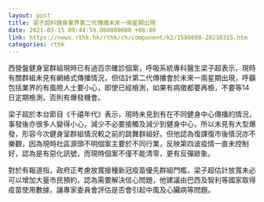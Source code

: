 ```yaml
---
layout: post
title: 梁子超料健身業界第二代傳播未來一兩星期出現
date: 2021-03-15 09:44:59.000000000 +08:00
link: https://news.rthk.hk/rthk/ch/component/k2/1580608-20210315.htm
categories: rthk
---
```


西營盤健身室群組現時已有過百宗確診個案，呼吸系統專科醫生梁子超表示，現時有關群組未見有網絡式傳播情況，但估計第二代傳播會於未來一兩星期出現，呼籲包括業界的有風險人士要小心，即使已經檢測，如果有病徵都要再檢，不要等14日定期檢測，否則有爆發機會。

梁子超於本台節目《千禧年代》表示，現時未見到有在不同健身中心傳播的情況，事發後亦很多人變得小心，減少不必要接觸及減少到健身中心，所以未見有大型爆發，形容今次健身室群組情況較之前的跳舞群組好。但他認為復課復巿後情況亦不樂觀，因為現時社區源頭不明個案主要於不同行業，反映第四波疫情一直未控制好，認為是有惡化訊號，而現時個案不僅不能清零，更有反彈跡象。

對於有報道指，政府正考慮放寬接種新冠疫苗優先群組門檻，梁子超估計放寬未必可以增加大量巿民預約，認為需要解決信心問題，他建議由巴西及智利等國家取得疫苗使用數據，讓專家委員會評估是否會引起中風及心臟病等問題。
